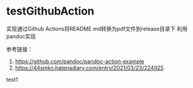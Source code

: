 # testGithubAction
实现通过Github Actions将README.md转换为pdf文件到release目录下
利用pandoc实现

参考链接：
1. https://github.com/pandoc/pandoc-action-example
2. https://44smkn.hatenadiary.com/entry/2021/03/23/224925

test1
